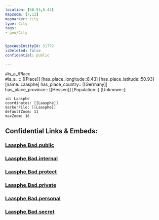 ```yaml
---
location: [50.93,8.43] 
mapzoom: [7,12] 
mapmarker: city 
type: City
tags:
- geo/City


SpocWebEntityId: 31772
isDeleted: false
confidential: public

---
```

#is_a_/Place  
#is_a_ :: [[Place]] 
[has_place_longitude::8.43] 
[has_place_latitude::50.93] 
[name::Laasphe] 
has_place_country:: [[Germany]]  
has_place_province:: [[Hessen]] 
[Population::] 
[Unknown::] 


```leaflet
id: Laasphe
coordinates: [[Laasphe]] 
markerFile: [[Laasphe]] 
defaultZoom: 11 
maxZoom: 18
```


## Confidential Links & Embeds: 

### [Laasphe,Bad.public](/_public/\Earth\Continent\Europe\Europe~Central\Germany\Germany~West\Nordrhein-Westfalen\counties~NW\Siegen-Wittgenstein\cities~Siegen-WittgensteinLaasphe,Bad.public.md) 

### [Laasphe,Bad.internal](/_internal/\Earth\Continent\Europe\Europe~Central\Germany\Germany~West\Nordrhein-Westfalen\counties~NW\Siegen-Wittgenstein\cities~Siegen-WittgensteinLaasphe,Bad.internal.md) 

### [Laasphe,Bad.protect](/_protect/\Earth\Continent\Europe\Europe~Central\Germany\Germany~West\Nordrhein-Westfalen\counties~NW\Siegen-Wittgenstein\cities~Siegen-WittgensteinLaasphe,Bad.protect.md) 

### [Laasphe,Bad.private](/_private/\Earth\Continent\Europe\Europe~Central\Germany\Germany~West\Nordrhein-Westfalen\counties~NW\Siegen-Wittgenstein\cities~Siegen-WittgensteinLaasphe,Bad.private.md) 

### [Laasphe,Bad.personal](/_personal/\Earth\Continent\Europe\Europe~Central\Germany\Germany~West\Nordrhein-Westfalen\counties~NW\Siegen-Wittgenstein\cities~Siegen-WittgensteinLaasphe,Bad.personal.md) 

### [Laasphe,Bad.secret](/_secret/\Earth\Continent\Europe\Europe~Central\Germany\Germany~West\Nordrhein-Westfalen\counties~NW\Siegen-Wittgenstein\cities~Siegen-WittgensteinLaasphe,Bad.secret.md)

